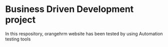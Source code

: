 # Business Driven Development project

In this respository, orangehrm website has been tested by using Automation testing tools
